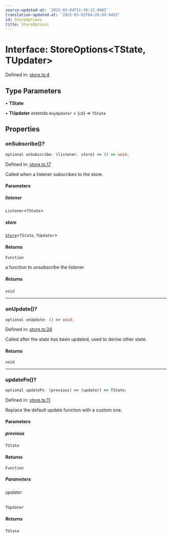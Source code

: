 ```yaml
---
source-updated-at: '2025-03-04T11:38:12.000Z'
translation-updated-at: '2025-05-02T04:26:09.845Z'
id: StoreOptions
title: StoreOptions
---
```


<!-- DO NOT EDIT: this page is autogenerated from the type comments -->

# Interface: StoreOptions\<TState, TUpdater\>

Defined in: [store.ts:4](https://github.com/TanStack/store/blob/main/packages/store/src/store.ts#L4)

## Type Parameters

• **TState**

• **TUpdater** *extends* `AnyUpdater` = (`cb`) => `TState`

## Properties

### onSubscribe()?

```ts
optional onSubscribe: (listener, store) => () => void;
```

Defined in: [store.ts:17](https://github.com/TanStack/store/blob/main/packages/store/src/store.ts#L17)

Called when a listener subscribes to the store.

#### Parameters

##### listener

`Listener`\<`TState`\>

##### store

[`Store`](../classes/store.md)\<`TState`, `TUpdater`\>

#### Returns

`Function`

a function to unsubscribe the listener

##### Returns

`void`

***

### onUpdate()?

```ts
optional onUpdate: () => void;
```

Defined in: [store.ts:24](https://github.com/TanStack/store/blob/main/packages/store/src/store.ts#L24)

Called after the state has been updated, used to derive other state.

#### Returns

`void`

***

### updateFn()?

```ts
optional updateFn: (previous) => (updater) => TState;
```

Defined in: [store.ts:11](https://github.com/TanStack/store/blob/main/packages/store/src/store.ts#L11)

Replace the default update function with a custom one.

#### Parameters

##### previous

`TState`

#### Returns

`Function`

##### Parameters

###### updater

`TUpdater`

##### Returns

`TState`
